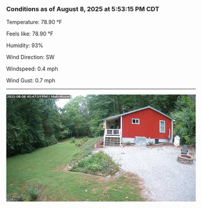 ### Conditions as of August 8, 2025 at 5:53:15 PM CDT 

Temperature: 78.90 &deg;F

Feels like: 78.90 &deg;F

Humidity: 93%

Wind Direction: SW

Windspeed: 0.4 mph

Wind Gust: 0.7 mph

---

<img src="./images/latest.jpeg"/>

